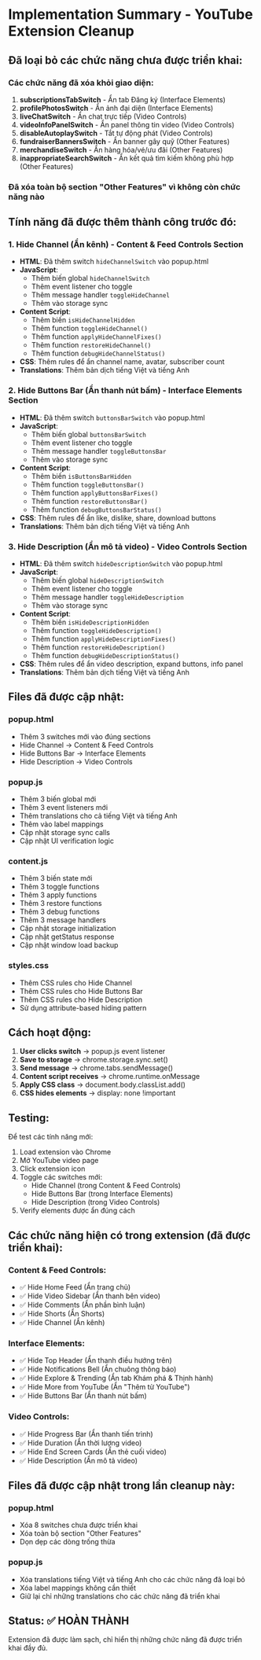 # Implementation Summary - YouTube Extension Cleanup

## Đã loại bỏ các chức năng chưa được triển khai:

### Các chức năng đã xóa khỏi giao diện:
1. **subscriptionsTabSwitch** - Ẩn tab Đăng ký (Interface Elements)
2. **profilePhotosSwitch** - Ẩn ảnh đại diện (Interface Elements)
3. **liveChatSwitch** - Ẩn chat trực tiếp (Video Controls)
4. **videoInfoPanelSwitch** - Ẩn panel thông tin video (Video Controls)
5. **disableAutoplaySwitch** - Tắt tự động phát (Video Controls)
6. **fundraiserBannersSwitch** - Ẩn banner gây quỹ (Other Features)
7. **merchandiseSwitch** - Ẩn hàng hóa/vé/ưu đãi (Other Features)
8. **inappropriateSearchSwitch** - Ẩn kết quả tìm kiếm không phù hợp (Other Features)

### Đã xóa toàn bộ section "Other Features" vì không còn chức năng nào

## Tính năng đã được thêm thành công trước đó:

### 1. Hide Channel (Ẩn kênh) - Content & Feed Controls Section
- **HTML**: Đã thêm switch `hideChannelSwitch` vào popup.html
- **JavaScript**: 
  - Thêm biến global `hideChannelSwitch`
  - Thêm event listener cho toggle
  - Thêm message handler `toggleHideChannel`
  - Thêm vào storage sync
- **Content Script**: 
  - Thêm biến `isHideChannelHidden`
  - Thêm function `toggleHideChannel()`
  - Thêm function `applyHideChannelFixes()`
  - Thêm function `restoreHideChannel()`
  - Thêm function `debugHideChannelStatus()`
- **CSS**: Thêm rules để ẩn channel name, avatar, subscriber count
- **Translations**: Thêm bản dịch tiếng Việt và tiếng Anh

### 2. Hide Buttons Bar (Ẩn thanh nút bấm) - Interface Elements Section  
- **HTML**: Đã thêm switch `buttonsBarSwitch` vào popup.html
- **JavaScript**: 
  - Thêm biến global `buttonsBarSwitch`
  - Thêm event listener cho toggle
  - Thêm message handler `toggleButtonsBar`
  - Thêm vào storage sync
- **Content Script**: 
  - Thêm biến `isButtonsBarHidden`
  - Thêm function `toggleButtonsBar()`
  - Thêm function `applyButtonsBarFixes()`
  - Thêm function `restoreButtonsBar()`
  - Thêm function `debugButtonsBarStatus()`
- **CSS**: Thêm rules để ẩn like, dislike, share, download buttons
- **Translations**: Thêm bản dịch tiếng Việt và tiếng Anh

### 3. Hide Description (Ẩn mô tả video) - Video Controls Section
- **HTML**: Đã thêm switch `hideDescriptionSwitch` vào popup.html
- **JavaScript**: 
  - Thêm biến global `hideDescriptionSwitch`
  - Thêm event listener cho toggle
  - Thêm message handler `toggleHideDescription`
  - Thêm vào storage sync
- **Content Script**: 
  - Thêm biến `isHideDescriptionHidden`
  - Thêm function `toggleHideDescription()`
  - Thêm function `applyHideDescriptionFixes()`
  - Thêm function `restoreHideDescription()`
  - Thêm function `debugHideDescriptionStatus()`
- **CSS**: Thêm rules để ẩn video description, expand buttons, info panel
- **Translations**: Thêm bản dịch tiếng Việt và tiếng Anh

## Files đã được cập nhật:

### popup.html
- Thêm 3 switches mới vào đúng sections
- Hide Channel → Content & Feed Controls
- Hide Buttons Bar → Interface Elements  
- Hide Description → Video Controls

### popup.js
- Thêm 3 biến global mới
- Thêm 3 event listeners mới
- Thêm translations cho cả tiếng Việt và tiếng Anh
- Thêm vào label mappings
- Cập nhật storage sync calls
- Cập nhật UI verification logic

### content.js
- Thêm 3 biến state mới
- Thêm 3 toggle functions
- Thêm 3 apply functions
- Thêm 3 restore functions
- Thêm 3 debug functions
- Thêm 3 message handlers
- Cập nhật storage initialization
- Cập nhật getStatus response
- Cập nhật window load backup

### styles.css
- Thêm CSS rules cho Hide Channel
- Thêm CSS rules cho Hide Buttons Bar
- Thêm CSS rules cho Hide Description
- Sử dụng attribute-based hiding pattern

## Cách hoạt động:

1. **User clicks switch** → popup.js event listener
2. **Save to storage** → chrome.storage.sync.set()
3. **Send message** → chrome.tabs.sendMessage()
4. **Content script receives** → chrome.runtime.onMessage
5. **Apply CSS class** → document.body.classList.add()
6. **CSS hides elements** → display: none !important

## Testing:

Để test các tính năng mới:
1. Load extension vào Chrome
2. Mở YouTube video page
3. Click extension icon
4. Toggle các switches mới:
   - Hide Channel (trong Content & Feed Controls)
   - Hide Buttons Bar (trong Interface Elements)
   - Hide Description (trong Video Controls)
5. Verify elements được ẩn đúng cách

## Các chức năng hiện có trong extension (đã được triển khai):

### Content & Feed Controls:
- ✅ Hide Home Feed (Ẩn trang chủ)
- ✅ Hide Video Sidebar (Ẩn thanh bên video)
- ✅ Hide Comments (Ẩn phần bình luận)
- ✅ Hide Shorts (Ẩn Shorts)
- ✅ Hide Channel (Ẩn kênh)

### Interface Elements:
- ✅ Hide Top Header (Ẩn thanh điều hướng trên)
- ✅ Hide Notifications Bell (Ẩn chuông thông báo)
- ✅ Hide Explore & Trending (Ẩn tab Khám phá & Thịnh hành)
- ✅ Hide More from YouTube (Ẩn "Thêm từ YouTube")
- ✅ Hide Buttons Bar (Ẩn thanh nút bấm)

### Video Controls:
- ✅ Hide Progress Bar (Ẩn thanh tiến trình)
- ✅ Hide Duration (Ẩn thời lượng video)
- ✅ Hide End Screen Cards (Ẩn thẻ cuối video)
- ✅ Hide Description (Ẩn mô tả video)

## Files đã được cập nhật trong lần cleanup này:

### popup.html
- Xóa 8 switches chưa được triển khai
- Xóa toàn bộ section "Other Features"
- Dọn dẹp các dòng trống thừa

### popup.js
- Xóa translations tiếng Việt và tiếng Anh cho các chức năng đã loại bỏ
- Xóa label mappings không cần thiết
- Giữ lại chỉ những translations cho các chức năng đã triển khai

## Status: ✅ HOÀN THÀNH

Extension đã được làm sạch, chỉ hiển thị những chức năng đã được triển khai đầy đủ.
